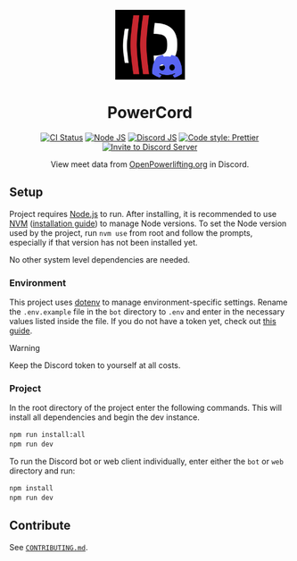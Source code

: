 <p align="center">
    <img width="125" height="125" alt="PowerCord logo" src="PowerCord.png">
    <h1 align="center">PowerCord</h1>
</p>

<p align="center">
    <a href="https://github.com/KnightedKestrel/PowerCord/actions/workflows/ci.yml"><img src="https://github.com/KnightedKestrel/PowerCord/actions/workflows/ci.yml/badge.svg" alt="CI Status"/></a>
    <a href="https://nodejs.org/en/"><img src="https://img.shields.io/badge/node.js-24.2.0-brightgreen.svg" alt="Node JS" /></a>
    <a href="https://discord.js.org/"><img src="https://img.shields.io/badge/discord.js-14.16.3-orange.svg" alt="Discord JS" /></a>
    <a href="https://github.com/prettier/prettier"><img src="https://img.shields.io/badge/code_style-prettier-ff69b4" alt="Code style: Prettier" /></a>
    <a href="https://discord.com/api/oauth2/authorize?client_id=1306740469484486697&permissions=0&scope=bot%20applications.commands"><img src="https://img.shields.io/badge/discord-invite%20to%20server-5865F2?logo=discord&logoColor=white" alt="Invite to Discord Server" /></a>
</p>

<p align="center">
    View meet data from <a href="https://www.openpowerlifting.org/">OpenPowerlifting.org</a> in Discord.
</p>

## Setup

Project requires [Node.js](https://nodejs.org/) to run. After installing, it is recommended to use [NVM](https://github.com/nvm-sh/nvm) ([installation guide](https://www.freecodecamp.org/news/node-version-manager-nvm-install-guide/)) to manage Node versions. To set the Node version used by the project, run `nvm use` from root and follow the prompts, especially if that version has not been installed yet.

No other system level dependencies are needed.

### Environment

This project uses [dotenv](https://github.com/motdotla/dotenv#readme) to manage environment-specific settings. Rename the `.env.example` file in the `bot` directory to `.env` and enter in the necessary values listed inside the file. If you do not have a token yet, check out [this guide](https://discordjs.guide/preparations/setting-up-a-bot-application.html).

> [!WARNING]
> Keep the Discord token to yourself at all costs.

### Project

In the root directory of the project enter the following commands. This will install all dependencies and begin the dev instance.

```sh
npm run install:all
npm run dev
```

To run the Discord bot or web client individually, enter either the `bot` or `web` directory and run:

```sh
npm install
npm run dev
```

## Contribute

See [`CONTRIBUTING.md`](CONTRIBUTING.md).
